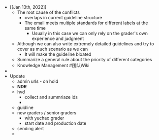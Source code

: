 - [[Jan 13th, 2022]]
	- The root cause of the conflicts
		- overlaps in current guideline structure
		- The email meets multiple standards for different labels at the same time
			- Usually in this case we can only rely on the grader's own experience and judgment
	- Although we can also write extremely detailed guidelines and try to cover as much scenario as we can
		- It will make the guideline bloated
	- Summarize a general rule about the priority of different categories
	- Knowledge Management #团队Wiki
-
- Update
	- admin urls - on hold
	- **NDR**
	- hvd
		- collect and summriaze ids
		-
	- guidline
	- new graders / senior graders
		- with yuchao grader
		- start date and production date
	- sending alert
	-